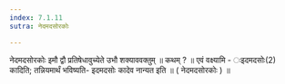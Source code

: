 ```yaml
---
index: 7.1.11
sutra: नेदमदसोरकोः

---
```

 नेदमदसोरकोः इमौ द्वौ प्रतिषेधावुच्येते उभौ शक्याववक्तुम् ॥ कथम् ? ॥ एवं वक्ष्यामि - ःइदमदसोः(2) कादिति; तन्नियमार्थं भविष्यति- इदमदसोः कादेव नान्यत इति ॥ ( नेदमदसोरकोः ) ॥ 